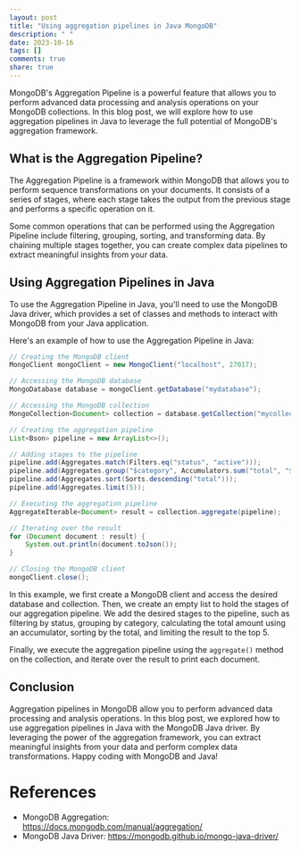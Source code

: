 ```yaml
---
layout: post
title: "Using aggregation pipelines in Java MongoDB"
description: " "
date: 2023-10-16
tags: []
comments: true
share: true
---
```


MongoDB's Aggregation Pipeline is a powerful feature that allows you to perform advanced data processing and analysis operations on your MongoDB collections. In this blog post, we will explore how to use aggregation pipelines in Java to leverage the full potential of MongoDB's aggregation framework.

## What is the Aggregation Pipeline?

The Aggregation Pipeline is a framework within MongoDB that allows you to perform sequence transformations on your documents. It consists of a series of stages, where each stage takes the output from the previous stage and performs a specific operation on it.

Some common operations that can be performed using the Aggregation Pipeline include filtering, grouping, sorting, and transforming data. By chaining multiple stages together, you can create complex data pipelines to extract meaningful insights from your data.

## Using Aggregation Pipelines in Java

To use the Aggregation Pipeline in Java, you'll need to use the MongoDB Java driver, which provides a set of classes and methods to interact with MongoDB from your Java application.

Here's an example of how to use the Aggregation Pipeline in Java:

```java
// Creating the MongoDB client
MongoClient mongoClient = new MongoClient("localhost", 27017);

// Accessing the MongoDB database
MongoDatabase database = mongoClient.getDatabase("mydatabase");

// Accessing the MongoDB collection
MongoCollection<Document> collection = database.getCollection("mycollection");

// Creating the aggregation pipeline
List<Bson> pipeline = new ArrayList<>();

// Adding stages to the pipeline
pipeline.add(Aggregates.match(Filters.eq("status", "active")));
pipeline.add(Aggregates.group("$category", Accumulators.sum("total", "$amount")));
pipeline.add(Aggregates.sort(Sorts.descending("total")));
pipeline.add(Aggregates.limit(5));

// Executing the aggregation pipeline
AggregateIterable<Document> result = collection.aggregate(pipeline);

// Iterating over the result
for (Document document : result) {
    System.out.println(document.toJson());
}

// Closing the MongoDB client
mongoClient.close();
```

In this example, we first create a MongoDB client and access the desired database and collection. Then, we create an empty list to hold the stages of our aggregation pipeline. We add the desired stages to the pipeline, such as filtering by status, grouping by category, calculating the total amount using an accumulator, sorting by the total, and limiting the result to the top 5.

Finally, we execute the aggregation pipeline using the `aggregate()` method on the collection, and iterate over the result to print each document.

## Conclusion

Aggregation pipelines in MongoDB allow you to perform advanced data processing and analysis operations. In this blog post, we explored how to use aggregation pipelines in Java with the MongoDB Java driver. By leveraging the power of the aggregation framework, you can extract meaningful insights from your data and perform complex data transformations. Happy coding with MongoDB and Java!

# References
- MongoDB Aggregation: https://docs.mongodb.com/manual/aggregation/
- MongoDB Java Driver: https://mongodb.github.io/mongo-java-driver/